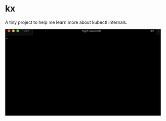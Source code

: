 # kx

A tiny project to help me learn more about kubectl internals.

![Demo Kx Logs][kx-logs-gif]



[kx-logs-gif]: ./images/kx-logs.gif
